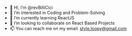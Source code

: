 - 👋 Hi, I’m @revBilliCici
- 👀 I’m interested in Coding and Problem-Solving
- 🌱 I’m currently learning ReactJS
- 💞️ I’m looking to collaborate on React Based Projects
- 📫 You can reach me on my email:  style.loopy@gmail.com

<!---
revBilliCici/revBilliCici is a ✨ special ✨ repository because its `README.md` (this file) appears on your GitHub profile.
You can click the Preview link to take a look at your changes.
--->
